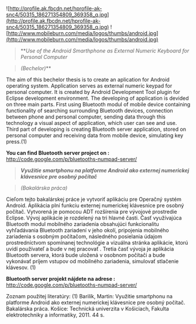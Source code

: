 ![http://profile.ak.fbcdn.net/hprofile-ak-snc4/50315_186271354809_369358_q.jpg](http://profile.ak.fbcdn.net/hprofile-ak-snc4/50315_186271354809_369358_q.jpg)
![http://www.mobileburn.com/media/logos/thumbs/android.jpg](http://www.mobileburn.com/media/logos/thumbs/android.jpg)
> **_Use of the Android Smarthphone as External Numeric Keyboard for Personal Computer_

> _(Bechelor)_**

The aim of this bechelor thesis is to create an aplication for Android operating system. Application serves as external numeric keypad for personal computer. It is created by Android Development Tool plugin for Eclipse development environment. The developing of application is devided on three main parts. First using Bluetooth modul of mobile device containing  functionality of searching surrounding Bluetooth devices, connection between phone and personal computer, sending  data through this technology a visual aspect of application, which user can see and use. Third part of developing is creating Bluetooth server application, stored on personal computer and  receiving data from mobile device, simulating key press.(1)

**You can find Bluetooth server project on :**
http://code.google.com/p/bluetooths-numpad-server/

> _**Využitie smartphonu na platforme Android ako externej numerickej klávesnice pre osobný počítač**_

> _(Bakalárska práca)_

Cieľom tejto bakalárskej práce je vytvoriť  aplikáciu pre Operačný systém Android. Aplikácia plní funkciu externej numerickej klávesnice pre osobný počítač. Vytvorená je pomocou ADT rozšírenia pre vývojové prostredie Eclipse. Vývoj aplikácie je rozdelený na tri hlavné časti. Časť využívajúca  Bluetooth modul mobilného zariadenia obsahujúci funkcionalitu vyhľadávania Bluetooth zariadení v jeho okolí, pripojenia mobilného zariadenia s osobným počítačom, následného posielania údajom prostredníctvom spomínanej technológie a vizuálna stránka aplikácie, ktorú uvidí používateľ a bude v nej pracovať . Tretia časť vývoja je aplikácia Bluetooth servera, ktorá bude uložená v osobnom počítači a bude vykonávať príjem vstupov od mobilného zariadenia, simulovať stlačenie klávesov. (1)


**Bluetooth server projekt nájdete na adrese :** http://code.google.com/p/bluetooths-numpad-server/


Zoznam použitej literatúry:
(1) Barilík, Martin: Využitie smartphonu na platforme Android ako externej numerickej klávesnice pre osobný počítač. Bakalárska práca. Košice: Technická univerzita v Košiciach, Fakulta elektrotechniky a informatiky, 2011. 44 s.
